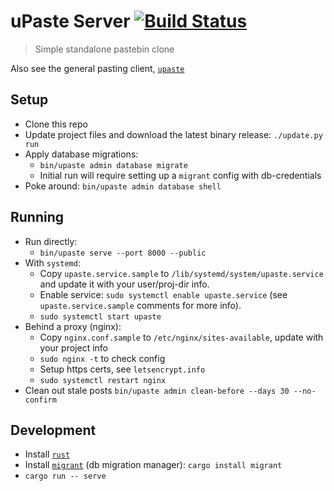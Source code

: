 # uPaste Server [![Build Status](https://travis-ci.org/jaemk/upaste-server.svg?branch=master)](https://travis-ci.org/jaemk/upaste-server)

> Simple standalone pastebin clone

Also see the general pasting client, [`upaste`](https://github.com/jaemk/upaste)


## Setup

* Clone this repo
* Update project files and download the latest binary release: `./update.py run`
* Apply database migrations:
    * `bin/upaste admin database migrate`
    * Initial run will require setting up a `migrant` config with db-credentials
* Poke around: `bin/upaste admin database shell`

## Running

* Run directly:
    * `bin/upaste serve --port 8000 --public`
* With `systemd`:
    * Copy `upaste.service.sample` to `/lib/systemd/system/upaste.service` and update it with your user/proj-dir info.
    * Enable service: `sudo systemctl enable upaste.service` (see `upaste.service.sample` comments for more info).
    * `sudo systemctl start upaste`
* Behind a proxy (nginx):
    * Copy `nginx.conf.sample` to `/etc/nginx/sites-available`, update with your project info
    * `sudo nginx -t` to check config
    * Setup https certs, see `letsencrypt.info`
    * `sudo systemctl restart nginx`
* Clean out stale posts `bin/upaste admin clean-before --days 30 --no-confirm`

## Development

* Install [`rust`](https://rustup.rs/)
* Install [`migrant`](https://github.com/jaemk/migrant) (db migration manager): `cargo install migrant`
* `cargo run -- serve`


